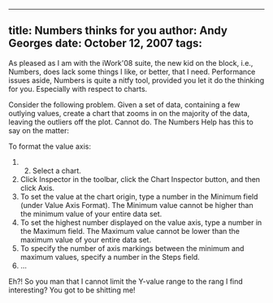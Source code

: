 -----
title:  Numbers thinks for you
author: Andy Georges
date: October 12, 2007
tags: 
-----







As pleased as I am with the iWork'08 suite, the new kid on the block,
i.e., Numbers, does lack some things I like, or better, that I need.
Performance issues aside, Numbers is quite a nitfy tool, provided you
let it do the thinking for you. Especially with respect to charts.


Consider the following problem. Given a set of data, containing a few
outlying values, create a chart that zooms in on the majority of the
data, leaving the outliers off the plot. Cannot do. The Numbers Help has
this to say on the matter:


To format the value axis:


1.  2.  Select a chart.
3.  Click Inspector in the toolbar, click the Chart Inspector button,
and then click Axis.
4.  To set the value at the chart origin, type a number in the Minimum
field (under Value Axis Format). The Minimum value cannot be higher
than the minimum value of your entire data set. 
5.  To set the highest number displayed on the value axis, type a number
in the Maximum field. The Maximum value cannot be lower than the
maximum value of your entire data set. 
6.  To specify the number of axis markings between the minimum and
maximum values, specify a number in the Steps field.
7.  ...


Eh?! So you man that I cannot limit the Y-value range to the rang I find
interesting? You got to be shitting me!




